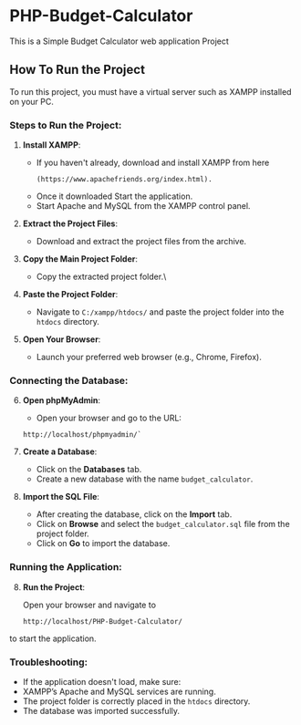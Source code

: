# PHP-Budget-Calculator
This is a Simple Budget Calculator  web application Project

## How To Run the Project

To run this project, you must have a virtual server such as XAMPP installed on your PC.

### Steps to Run the Project:

1. **Install XAMPP**:

   - If you haven't already, download and install XAMPP from here 
     ``` 
     (https://www.apachefriends.org/index.html).
     ````
   - Once it downloaded Start the application.
   - Start Apache and MySQL from the XAMPP control panel.

2. **Extract the Project Files**:

   - Download and extract the project files from the archive.

3. **Copy the Main Project Folder**:

   - Copy the extracted project folder.\

4. **Paste the Project Folder**:

   - Navigate to `C:/xampp/htdocs/` and paste the project folder into the `htdocs` directory.

5. **Open Your Browser**:

   - Launch your preferred web browser (e.g., Chrome, Firefox).

### Connecting the Database:

6. **Open phpMyAdmin**:

    -  Open your browser and go to the URL: 
   ``` 
   http://localhost/phpmyadmin/`
   ````
7. **Create a Database**:

   - Click on the **Databases** tab.
   - Create a new database with the name `budget_calculator`.

7. **Import the SQL File**:

   - After creating the database, click on the **Import** tab.
   - Click on **Browse** and select the `budget_calculator.sql` file from the project folder.
   - Click on **Go** to import the database.

### Running the Application:

8. **Run the Project**:

    Open your browser and navigate to  
    ``` 
   http://localhost/PHP-Budget-Calculator/
   ````
  to start the application.

### Troubleshooting:
  - If the application doesn't load, make sure:
  - XAMPP’s Apache and MySQL services are running.
  - The project folder is correctly placed in the `htdocs` directory.
  - The database was imported successfully.
